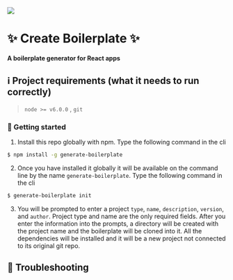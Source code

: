 <img src="https://media.boingboing.net/wp-content/uploads/2015/11/testing.gif" />


# :sparkles: Create Boilerplate :sparkles:

**A boilerplate generator for React apps**

:information_source: Project requirements (what it needs to run correctly)
---
> `node >= v6.0.0` , `git`

### :runner: Getting started

1. Install this repo globally with npm. Type the following command in the cli
```bash
$ npm install -g generate-boilerplate
```
2. Once you have installed it globally it will be available on the command line by the name `generate-boilerplate`. Type the following command in the cli
```bash
$ generate-boilerplate init
```
3. You will be prompted to enter a project `type`, `name`, `description`, `version`, and `author`. Project type and name are the only
required fields. After you enter the information into the prompts, a directory will be created with the project name and
the boilerplate will be cloned into it. All the dependencies will be installed and it will be a new project not connected
to its original git repo.

## :microscope: Troubleshooting
